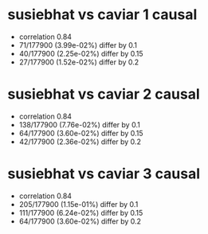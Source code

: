 # susiebhat vs caviar  1 causal

- correlation 0.84
- 71/177900 (3.99e-02%) differ by 0.1
- 40/177900 (2.25e-02%) differ by 0.15
- 27/177900 (1.52e-02%) differ by 0.2


# susiebhat vs caviar  2 causal

- correlation 0.84
- 138/177900 (7.76e-02%) differ by 0.1
- 64/177900 (3.60e-02%) differ by 0.15
- 42/177900 (2.36e-02%) differ by 0.2


# susiebhat vs caviar  3 causal

- correlation 0.84
- 205/177900 (1.15e-01%) differ by 0.1
- 111/177900 (6.24e-02%) differ by 0.15
- 64/177900 (3.60e-02%) differ by 0.2


